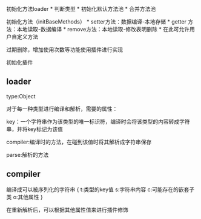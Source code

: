  <!--2.0版本生命周期  -->
初始化方法loader
    * 判断类型
    * 初始化默认方法池
    * 合并方法池

初始化方法（initBaseMethods）
    *  setter方法：数据编译-本地存储
    *  getter 方法：本地读取-数据编译
    *  remove方法：本地读取-修改表明删除
    *  在此可允许用户自定义方法

过期删除，增加使用次数等功能使用插件进行实现

初始化插件

## loader

type:Object

对于每一种类型进行编译和解析，需要的属性：

key：一个字符串作为该类型的唯一标识符，编译时会将该类型的内容转成字符串，并将key标记为该值

compiler:编译时的方法，在碰到该值时将其解析成字符串保存

parse:解析的方法

## compiler

编译成可以被序列化的字符串
{
    t:类型的key值
    s:字符串内容
    c:可能存在的嵌套子类
    o:其他属性
}

在重新解析后，可以根据其他属性值来进行插件修饰
